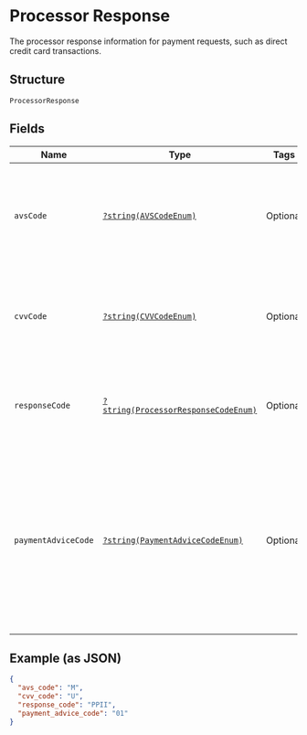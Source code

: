 
# Processor Response

The processor response information for payment requests, such as direct credit card transactions.

## Structure

`ProcessorResponse`

## Fields

| Name | Type | Tags | Description | Getter | Setter |
|  --- | --- | --- | --- | --- | --- |
| `avsCode` | [`?string(AVSCodeEnum)`](../../doc/models/avs-code-enum.md) | Optional | The address verification code for Visa, Discover, Mastercard, or American Express transactions. | getAvsCode(): ?string | setAvsCode(?string avsCode): void |
| `cvvCode` | [`?string(CVVCodeEnum)`](../../doc/models/cvv-code-enum.md) | Optional | The card verification value code for for Visa, Discover, Mastercard, or American Express. | getCvvCode(): ?string | setCvvCode(?string cvvCode): void |
| `responseCode` | [`?string(ProcessorResponseCodeEnum)`](../../doc/models/processor-response-code-enum.md) | Optional | Processor response code for the non-PayPal payment processor errors. | getResponseCode(): ?string | setResponseCode(?string responseCode): void |
| `paymentAdviceCode` | [`?string(PaymentAdviceCodeEnum)`](../../doc/models/payment-advice-code-enum.md) | Optional | The declined payment transactions might have payment advice codes. The card networks, like Visa and Mastercard, return payment advice codes. | getPaymentAdviceCode(): ?string | setPaymentAdviceCode(?string paymentAdviceCode): void |

## Example (as JSON)

```json
{
  "avs_code": "M",
  "cvv_code": "U",
  "response_code": "PPII",
  "payment_advice_code": "01"
}
```

